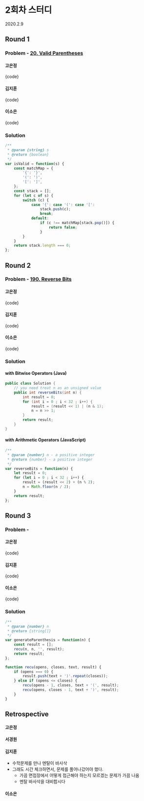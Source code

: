 # 2회차 스터디
2020.2.9

## Round 1
### Problem - [20. Valid Parentheses](https://leetcode.com/problems/valid-parentheses/)


#### 고은정

{code}

#### 김지훈

{code}

#### 이소은

{code}

### Solution

```javascript
/**
 * @param {string} s
 * @return {boolean}
 */
var isValid = function(s) {
    const matchMap = {
        '{': '}',
        '(': ')',
        '[': ']',
    };
    const stack = [];
    for (let c of s) {
        switch (c) {
            case '{': case '(': case '[':
                stack.push(c);
                break;
            default:
                if (c !== matchMap[stack.pop()]) {
                    return false;
                }
        }
    }
    return stack.length === 0;
};
```

## Round 2
### Problem - [190. Reverse Bits](https://leetcode.com/problems/reverse-bits/)


#### 고은정

{code}

#### 김지훈

{code}

#### 이소은

{code}

### Solution

#### with Bitwise Operators (Java)

```java
public class Solution {
    // you need treat n as an unsigned value
    public int reverseBits(int n) {
        int result = 0;
        for (int i = 0 ; i < 32 ; i++) {
            result = (result << 1) | (n & 1);
            n = n >> 1;
        }
        return result;
    }
}
```

#### with Arithmetic Operators (JavaScript)

```javascript
/**
 * @param {number} n - a positive integer
 * @return {number} - a positive integer
 */
var reverseBits = function(n) {
    let result = 0;
    for (let i = 0 ; i < 32 ; i++) {
        result = (result << 2) + (n % 2);
        n = Math.floor(n / 2);
    }
    return result;
};
```

## Round 3

### Problem - 


#### 고은정

{code}

#### 김지훈

{code}

#### 이소은

{code}


### Solution

```javascript
/**
 * @param {number} n
 * @return {string[]}
 */
var generateParenthesis = function(n) {
    const result = [];
    recu(n, n, '', result);
    return result;
};

function recu(opens, closes, text, result) {
    if (opens === 0) {
        result.push(text + ')'.repeat(closes));
    } else if (opens <= closes) {
        recu(opens - 1, closes, text + '(', result);
        recu(opens, closes - 1, text + ')', result);
    }
}

```

## Retrospective

#### 고은정


#### 서경원


#### 김지훈
* 수학문제를 만나 멘탈이 바사삭
* 그래도 시간 체크하면서, 문제를 풀어나갔어야 했다.
    * 가끔 면접장에서 어떻게 접근해야 하는지 모르겠는 문제가 가끔 나옴
    * 멘탈 바사삭을 대비합시다

#### 이소은

